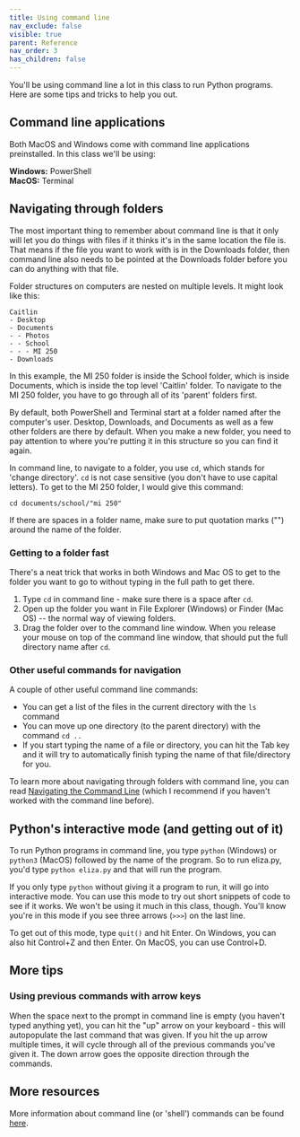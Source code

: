 ```yaml
---
title: Using command line
nav_exclude: false
visible: true
parent: Reference
nav_order: 3
has_children: false
---
```


You'll be using command line a lot in this class to run Python programs. Here are some tips and tricks to help you out.

## Command line applications

Both MacOS and Windows come with command line applications preinstalled. In this class we'll be using:

**Windows:** PowerShell  
**MacOS:** Terminal

## Navigating through folders

The most important thing to remember about command line is that it only will let you do things with files if it thinks it's in the same location the file is. That means if the file you want to work with is in the Downloads folder, then command line also needs to be pointed at the Downloads folder before you can do anything with that file. 

Folder structures on computers are nested on multiple levels. It might look like this:

```
Caitlin  
- Desktop  
- Documents  
- - Photos  
- - School  
- - - MI 250  
- Downloads  
```

In this example, the MI 250 folder is inside the School folder, which is inside Documents, which is inside the top level 'Caitlin' folder. To navigate to the MI 250 folder, you have to go through all of its 'parent' folders first.

By default, both PowerShell and Terminal start at a folder named after the computer's user. Desktop, Downloads, and Documents as well as a few other folders are there by default. When you make a new folder, you need to pay attention to where you're putting it in this structure so you can find it again.

In command line, to navigate to a folder, you use `cd`, which stands for 'change directory'. `cd` is not case sensitive (you don't have to use capital letters). To get to the MI 250 folder, I would give this command:
```
cd documents/school/"mi 250"
```
If there are spaces in a folder name, make sure to put quotation marks ("") around the name of the folder.

### Getting to a folder fast

There's a neat trick that works in both Windows and Mac OS to get to the folder you want to go to without typing in the full path to get there. 
1. Type `cd` in command line - make sure there is a space after `cd`.
2. Open up the folder you want in File Explorer (Windows) or Finder (Mac OS) -- the normal way of viewing folders. 
3. Drag the folder over to the command line window. When you release your mouse on top of the command line window, that should put the full directory name after `cd`.

### Other useful commands for navigation

A couple of other useful command line commands:
* You can get a list of the files in the current directory with the `ls` command
* You can move up one directory (to the parent directory) with the command `cd ..`
* If you start typing the name of a file or directory, you can hit the Tab key and it will try to automatically finish typing the name of that file/directory for you.

To learn more about navigating through folders with command line, you can read [Navigating the Command Line](http://swcarpentry.github.io/shell-novice/02-filedir/index.html) 
(which I recommend if you haven't worked with the command line before).

## Python's interactive mode (and getting out of it)

To run Python programs in command line, you type `python` (Windows) or `python3` (MacOS) followed by the name of the program. So to run eliza.py, you'd type `python eliza.py` and that will run the program. 

If you only type `python` without giving it a program to run, it will go into interactive mode. You can use this mode to try out short snippets of code to see if it works. We won't be using it much in this class, though. You'll know you're in this mode if you see three arrows (`>>>`) on the last line. 

To get out of this mode, type `quit()` and hit Enter. On Windows, you can also hit Control+Z and then Enter. On MacOS, you can use Control+D.

## More tips

### Using previous commands with arrow keys

When the space next to the prompt in command line is empty (you haven't typed anything yet), you can hit the "up" arrow on your keyboard - this will autopopulate the last command that was given. If you hit the up arrow multiple times, it will cycle through all of the previous commands you've given it. The down arrow goes the opposite direction through the commands.

## More resources

More information about command line (or 'shell') commands can be found
[here](http://swcarpentry.github.io/shell-novice/reference).